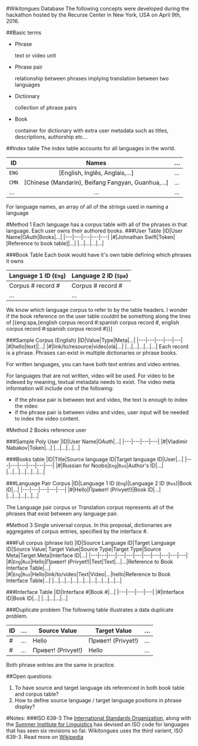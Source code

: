 #Wikitongues Database
The following concepts were developed during the hackathon hosted by the Recurse Center in New York, USA on April 9th, 2016.

##Basic terms
* Phrase

   text or video unit
* Phrase pair

   relationship between phrases implying translation between two languages
* Dictionary

   collection of phrase pairs
* Book

   container for dictionary with extra user metadata such as titles, descriptions, authorship etc...

##Index table
The index table accounts for all languages in the world.

|ID|Names|…|
|---|:---:|---|
|`ENG`|[English, Inglês, Anglais,…]|…|
|`CMN`|[Chinese (Mandarin), Beifang Fangyan, Guanhua,…]|…|
|…|…|…|
For language names, an array of all of the strings used in naming a language

#Method 1
Each language has a corpus table with all of the phrases in that language. Each user owns their authored books.
###User Table
|ID|User Name|OAuth|Books|…|
|---|---|---|---|---|
|#|Johnathan Swift|Token|[Reference to book table]|…|
|…|…|…|…|

###Book Table
Each book would have it's own table defining which phrases it owns

|Language 1 ID (`Eng`)|Language 2 ID (`Spa`)|
|---|---|
|Corpus # record #|Corpus # record #|
|…|…|

We know which language corpus to refer to by the table headers.
I wonder if the book reference on the user table couldnt be something along the lines of [{eng:spa,{english corpus record #:spanish corpus record #, english corpus record #:spanish corpus record #}}]

###Sample Corpus (English)
|ID|Value|Type|Meta|…|
|---|---|---|---|---|
|#|hello|text||…|
|#|link/to/resource|video|olá|…|
|…|…|…|…|…|
Each record is a phrase. Phrases can exist in multiple dictionaries or phrase books.

For written languages, you can have both text entries and video entries.

For languages that are not written, video will be used. For video to be indexed by meaning, textual metadata needs to exist. The video meta information will include one of the following:
* if the phrase pair is between text and video, the text is enough to index the video
* if the phrase pair is between video and video, user input will be needed to index the video content.


#Method 2
Books reference user

###Sample Poly User
|ID|User Name|OAuth|…|
|---|---|---|---|
|#|Vladimir Nabakov|Token|…|
|…|…|…|…|

###Books table
|ID|Title|Source language ID|Target language ID|User|…|
|---|---|---|---|---|---|
|#|Russian for Noobs|`Eng`|`Rus`|Author's ID|…|
|…|…|…|…|…|…|

###Language Pair Corpus
|ID|Language 1 ID (`Eng`)|Language 2 ID (`Rus`)|Book ID|…|
|---|---|---|---|---|
|#|Hello|Привет! (Privyet!)|Book ID|…|
|…|…|…|…|…|

The Language pair corpus or Translation corpus represents all of the phrases that exist between any language pair.

#Method 3
Single universal corpus. In this proposal, dictionaries are aggregates of corpus entries, specified by the interface #.

###Full corpus (phrase list)
|ID|Source Language ID|Target Language ID|Source Value| Target Value|Source Type|Target Type|Source Meta|Target Meta|Interface ID|…|
|---|---|---|---|---|---|---|---|---|---|---|
|#|`Eng`|`Rus`|Hello|Привет! (Privyet!)|Text|Text|…|…|Reference to Book Interface Table|…|
|#|`Eng`|`Rus`|Hello|link/to/video|Text|Video|…|hello|Reference to Book Interface Table|…|
|…|…|…|…|…|…|…|…|…|…|…|

###Interface Table
|ID|Interface #|Book #|…|
|---|---|---|---|
|#|Interface ID|Book ID|…|
|…|…|…|…|

###Duplicate problem
The following table illustrates a data duplicate problem.

|ID|…|Source Value|Target Value|…|
|---|---|---|---|---|
|#|…|Hello|Привет! (Privyet!)|…|
|#|…|Привет! (Privyet!)|Hello|…|

Both phrase entries are the same in practice.

##Open questions:
1. To have source and target language ids referenced in both book table and corpus table?
2. How to define source language / target language positions in phrase display?


#Notes:
###ISO 639-3
The [International Standards Organization](http://www.iso.org/iso/home.html), along with the [Summer Institute for Linguistics](http://www.sil.org/) has devised an ISO code for languages that has seen six revisions so far. Wikitongues uses the third varient, ISO 639-3. Read more on [Wikipedia](https://en.wikipedia.org/wiki/ISO_639)
